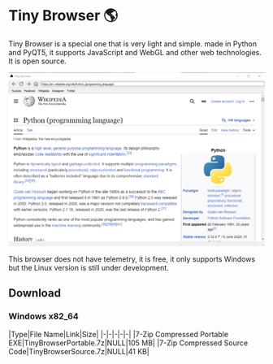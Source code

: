# Tiny Browser 🌎

Tiny Browser is a special one that is very light and simple. made in Python and PyQT5, it supports JavaScript and WebGL and other web technologies. It is open source.

![Image](01.png)

This browser does not have telemetry, it is free, it only supports Windows but the Linux version is still under development.

## Download
### Windows x82_64

|Type|File Name|Link|Size|
|-|-|-|-|-|
|7-Zip Compressed Portable EXE|TinyBrowserPortable.7z|NULL|105 MB|
|7-Zip Compressed Source Code|TinyBrowserSource.7z|NULL|41 KB|
